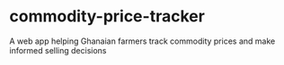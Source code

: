 # commodity-price-tracker
A web app helping Ghanaian farmers track commodity prices and make informed selling decisions
